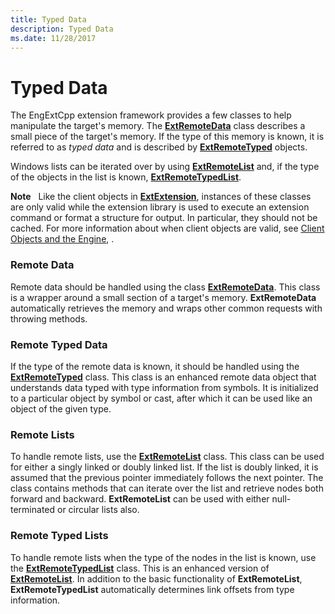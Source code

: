 ```yaml
---
title: Typed Data
description: Typed Data
ms.date: 11/28/2017
---
```


# Typed Data


The EngExtCpp extension framework provides a few classes to help manipulate the target's memory. The [**ExtRemoteData**](/windows-hardware/drivers/ddi/engextcpp/nl-engextcpp-extremotedata) class describes a small piece of the target's memory. If the type of this memory is known, it is referred to as *typed data* and is described by [**ExtRemoteTyped**](/windows-hardware/drivers/ddi/engextcpp/nl-engextcpp-extremotetyped) objects.

Windows lists can be iterated over by using [**ExtRemoteList**](/windows-hardware/drivers/ddi/engextcpp/nl-engextcpp-extremotelist) and, if the type of the objects in the list is known, [**ExtRemoteTypedList**](/windows-hardware/drivers/ddi/engextcpp/nl-engextcpp-extremotetypedlist).

**Note**   Like the client objects in [**ExtExtension**](/previous-versions/ff543981(v=vs.85)), instances of these classes are only valid while the extension library is used to execute an extension command or format a structure for output. In particular, they should not be cached. For more information about when client objects are valid, see [Client Objects and the Engine](client-objects-and-the-engine.md), .

 

### <span id="remote_data"></span><span id="REMOTE_DATA"></span>Remote Data

Remote data should be handled using the class [**ExtRemoteData**](/windows-hardware/drivers/ddi/engextcpp/nl-engextcpp-extremotedata). This class is a wrapper around a small section of a target's memory. **ExtRemoteData** automatically retrieves the memory and wraps other common requests with throwing methods.

### <span id="remote_typed_data"></span><span id="REMOTE_TYPED_DATA"></span>Remote Typed Data

If the type of the remote data is known, it should be handled using the [**ExtRemoteTyped**](/windows-hardware/drivers/ddi/engextcpp/nl-engextcpp-extremotetyped) class. This class is an enhanced remote data object that understands data typed with type information from symbols. It is initialized to a particular object by symbol or cast, after which it can be used like an object of the given type.

### <span id="remote_lists"></span><span id="REMOTE_LISTS"></span>Remote Lists

To handle remote lists, use the [**ExtRemoteList**](/windows-hardware/drivers/ddi/engextcpp/nl-engextcpp-extremotelist) class. This class can be used for either a singly linked or doubly linked list. If the list is doubly linked, it is assumed that the previous pointer immediately follows the next pointer. The class contains methods that can iterate over the list and retrieve nodes both forward and backward. **ExtRemoteList** can be used with either null-terminated or circular lists also.

### <span id="remote_typed_lists"></span><span id="REMOTE_TYPED_LISTS"></span>Remote Typed Lists

To handle remote lists when the type of the nodes in the list is known, use the [**ExtRemoteTypedList**](/windows-hardware/drivers/ddi/engextcpp/nl-engextcpp-extremotetypedlist) class. This is an enhanced version of [**ExtRemoteList**](/windows-hardware/drivers/ddi/engextcpp/nl-engextcpp-extremotelist). In addition to the basic functionality of **ExtRemoteList**, **ExtRemoteTypedList** automatically determines link offsets from type information.

 

